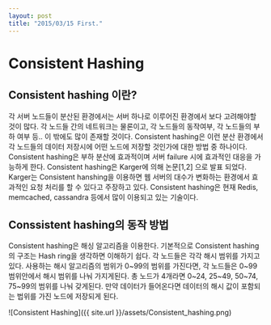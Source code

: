 ```yaml
---
layout: post
title: "2015/03/15 First."
---
```


# Consistent Hashing

## Consistent hashing 이란?

각 서버 노드들이 분산된 환경에서는 서버 하나로 이루어진 환경에서 보다 고려해야할 것이 많다. 각 노드들 간의 네트워크는 물론이고, 각 노드들의 동작여부, 각 노드들의 부하 여부 등.. 이 밖에도 많이 존재할 것이다. Consistent hashing은 이런 분산 환경에서 각 노드들의 데이터 저장시에 어떤 노드에 저장할 것인가에 대한 방법 중 하나이다. Consistent hashing은 부하 분산에 효과적이며 서버 failure 시에 효과적인 대응을 가능하게 한다. Consistent hashing은 Karger에 의해 논문[1,2] 으로 발표 되었다. Karger는 Consistent hanshing을 이용하면 웹 서버의 대수가 변화하는 환경에서 효과적인 요청 처리를 할 수 있다고 주장하고 있다. Consistent hashing은 현재 Redis, memcached, cassandra 등에서 많이 이용되고 있는 기술이다.

## Conssistent hashing의 동작 방법

Consistent hashing은 해싱 알고리즘을 이용한다. 기본적으로 Consistent hashing의 구조는 Hash ring을 생각하면 이해하기 쉽다. 각 노드들은 각각 해시 범위를 가지고 있다. 사용하는 해시 알고리즘의 범위가 0~99의 범위를 가진다면, 각 노드들은 0~99범위안에서 해시 범위를 나눠 가지게된다. 총 노드가 4개라면 0~24, 25~49, 50~74, 75~99의 범위를 나눠 갖게된다. 만약 데이터가 들어온다면 데이터의 해시 값이 포함되는 법위를 가진 노드에 저장되게 된다.

![Consistent Hashing]({{ site.url }}/assets/Consistent_hashing.png)
